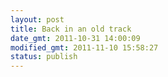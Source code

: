```yaml
---
layout: post
title: Back in an old track
date_gmt: 2011-10-31 14:00:09
modified_gmt: 2011-11-10 15:58:27
status: publish
---
```


